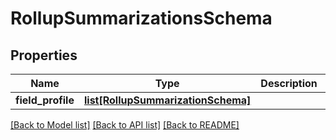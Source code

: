 # RollupSummarizationsSchema

## Properties
Name | Type | Description | Notes
------------ | ------------- | ------------- | -------------
**field_profile** | [**list[RollupSummarizationSchema]**](RollupSummarizationSchema.md) |  | [optional] 

[[Back to Model list]](../README.md#documentation-for-models) [[Back to API list]](../README.md#documentation-for-api-endpoints) [[Back to README]](../README.md)


